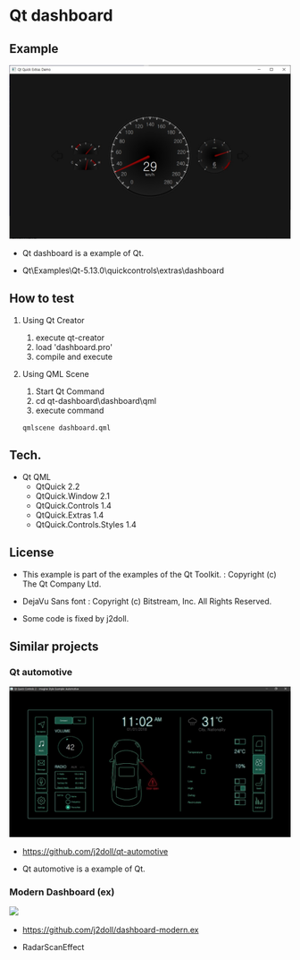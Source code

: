 # Qt dashboard

## Example

![](image/dash.jpg)

- Qt dashboard is a example of Qt.

- Qt\Examples\Qt-5.13.0\quickcontrols\extras\dashboard

## How to test

1. Using Qt Creator
	1. execute qt-creator
	2. load 'dashboard.pro'
	3. compile and execute

2. Using QML Scene
	1. Start Qt Command
	2. cd qt-dashboard\dashboard\qml
	3. execute command
	```
	qmlscene dashboard.qml
	```

## Tech.

- Qt QML
	- QtQuick 2.2
	- QtQuick.Window 2.1
	- QtQuick.Controls 1.4
	- QtQuick.Extras 1.4
	- QtQuick.Controls.Styles 1.4

## License

- This example is part of the examples of the Qt Toolkit. : Copyright (c) The Qt Company Ltd.

- DejaVu Sans font : Copyright (c) Bitstream, Inc. All Rights Reserved.

- Some code is fixed by j2doll.	

## Similar projects

### Qt automotive

![](https://github.com/j2doll/qt-automotive/raw/master/image/auto.jpg)

- https://github.com/j2doll/qt-automotive

- Qt automotive is a example of Qt.

### Modern Dashboard (ex)

![](https://github.com/j2doll/dashboard-modern.ex/raw/master/markdown.data/modern.ani.gif)

- https://github.com/j2doll/dashboard-modern.ex

- RadarScanEffect



